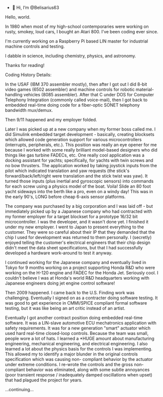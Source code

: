 - 👋 Hi, I’m @Belisarius63

<!---
Belisarius63/Belisarius63 is a ✨ special ✨ repository because its `README.md` (this file) appears on your GitHub profile.
You can click the Preview link to take a look at your changes.
--->

Hello, world.

In 1980 when most of my high-school contemporaries were working on rusty, smokey, loud cars, I bought an Atari 800.
I've been coding ever since.

I'm currently working on a Raspberry Pi based LIN master for industrial machine controls and testing.

I dabble in science, including chemistry, physics, and astronomy.

Thanks for reading!


Coding History Details:

In the USAF (IBM 370 assembler mostly), then after I got out I did 8-bit video games (6502 assembler) and machine
controls for robotic material-handling vehicles (8085 assembler). After that C under DOS for Computer Telephony Integration
(commonly called voice-mail), then I got back to embedded real-time doing code for a fiber-optic SONET telephony bandwidth
mux/demux.

Then 9/11 happened and my employer folded.

Later I was picked up at a new company when my former boss called me. I did Simulink embedded target development - basically,
creating blocksets which allowed code generation support for various microcontrollers (interrupts, peripherals, etc.). This
position was really an eye opener for me because I worked with some really brilliant model-based designers who did things
like gas turbine FADECs, etc. One really cool application was a docking assistant for yachts; specifically, for yachts with twin
screws and no bow thrusters. The application worked by taking joystick inputs from the pilot which indicated translation and
yaw requests (the stick's forward/back/left/right were translation and the stick twist was yaw). It turned those inputs (plus
inertial and gyroscopic sensors) into commands for each screw using a physics model of the boat. Voila! Slide an 80 foot yacht
sideways into the berth like a pro, even on a windy day! This was in the early 90's, LONG before cheap 6-axis sensor platforms.

The company was purchased by a big corporation and I was laid off - but immediately picked up by a Japanese company who had
contracted with my former employer for a target blockset for a prototype 16/32 bit microcontroller. I was the developer, and
it wasn't done yet. I finished it under my new employer. I went to Japan to present everything to the customer. They were so
careful about their IP that they demanded that the chip I used for development was returned to them personally. I (secretly)
enjoyed telling the customer's electrical engineers that their chip design didn't meet the data sheet specifications, but that
I had successfully developed a hardware work-around to test it anyway.

I continued working for the Japanese company and eventually lived in Tokyo for 9 months working on a project supporting Honda
R&D who were working on the H-120 engine and FADEC for the Honda Jet. Seriously cool. I couldn't believe I was at Honda's
world R&D headquarters working with Japanese engineers doing jet engine control software!

Then 2009 happened. I came back to the U.S. Finding work was challenging. Eventually I signed on as a contracter doing software
testing. It was good to get experience in CMMI/SPICE compliant formal software testing, but it was like being an art critic
instead of an artist.

Eventually I got another contract position doing embedded real-time software. It was a LIN-slave automotive ECU mechatronics
application with safety requirements. It was for a new generation "smart" actuator which used hard real-time closed-loop
controls. Because the team was small, people wore a lot of hats. I learned a *HUGE amount about manufacturing engineering,
mechanical engineering, and electrical engineering. I also learned a lot about the physics basis for the controls I was
implementing. This allowed my to identify a major blunder in the original controls specification which was causing non-
compliant behavior by the actuator under extreme conditions. I re-wrote the controls and the gross non-compliant behavior
was eliminated, along with some subtle annoyances (poor transient response / inadequately damped oscillations when upset)
that had plagued the project for years.

...continuing...
